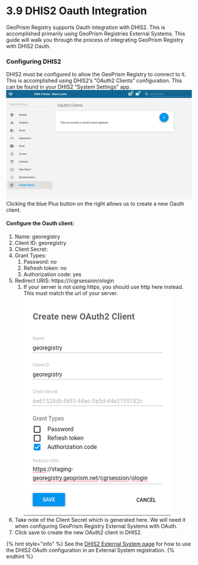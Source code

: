 # 3.9 DHIS2 Oauth Integration

GeoPrism Registry supports Oauth integration with DHIS2. This is accomplished primarily using GeoPrism Registries External Systems. This guide will walk you through the process of integrating GeoPrism Registry with DHIS2 Oauth.

### Configuring DHIS2

DHIS2 must be configured to allow the GeoPrism Registry to connect to it. This is accomplished using DHIS2’s “OAuth2 Clients” configuration. This can be found in your DHIS2 “System Settings” app.\
![](../../../.gitbook/assets/image.png)\
Clicking the blue Plus button on the right allows us to create a new Oauth client.

#### Configure the Oauth client:

1. Name: georegistry
2. Client ID: georegistry
3. Client Secret:
4. Grant Types:
   1. Password: no
   2. Refresh token: no
   3. Authorization code: yes
5. Redirect URIS: https:///cgrsession/ologin
   1. If your server is not using https, you should use http here instead. This must match the url of your server.\
      ![](<../../../.gitbook/assets/image (1) (4).png>)
6. Take note of the Client Secret which is generated here. We will need it when configuring GeoPrism Registry External Systems with OAuth.&#x20;
7. Click save to create the new OAuth2 client in DHIS2.

{% hint style="info" %}
See the [DHIS2 External System page](../../../versions/current/4-external-system-integration/4.2-register-and-synchronize-an-external-system/4.2.1-dhis2.md) for how to use the DHIS2 OAuth configuration in an External System registration.
{% endhint %}

